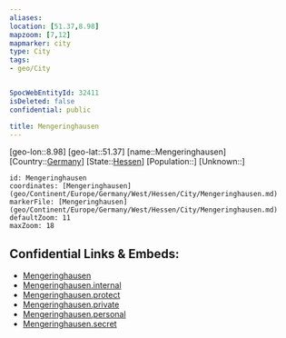 ```yaml
---
aliases: 
location: [51.37,8.98]
mapzoom: [7,12] 
mapmarker: city 
type: City
tags:
- geo/City


SpocWebEntityId: 32411
isDeleted: false
confidential: public

title: Mengeringhausen
---
```

[geo-lon::8.98]
[geo-lat::51.37]
[name::Mengeringhausen]
[Country::[Germany](geo/Continent/Europe/Germany.md)]
[State::[Hessen](geo/Continent/Europe/Germany/West/Hessen.md)]
[Population::]
[Unknown::]


```leaflet
id: Mengeringhausen
coordinates: [Mengeringhausen](geo/Continent/Europe/Germany/West/Hessen/City/Mengeringhausen.md)
markerFile: [Mengeringhausen](geo/Continent/Europe/Germany/West/Hessen/City/Mengeringhausen.md)
defaultZoom: 11 
maxZoom: 18
```


## Confidential Links & Embeds: 
- [Mengeringhausen](../../../../../../../../_public/geo/Continent/Europe/Germany/West/Hessen/City/Mengeringhausen.md) 
- [Mengeringhausen.internal](../../../../../../../../_internal/geo/Continent/Europe/Germany/West/Hessen/City/Mengeringhausen.internal.md) 
- [Mengeringhausen.protect](../../../../../../../../_protect/geo/Continent/Europe/Germany/West/Hessen/City/Mengeringhausen.protect.md) 
- [Mengeringhausen.private](../../../../../../../../_private/geo/Continent/Europe/Germany/West/Hessen/City/Mengeringhausen.private.md) 
- [Mengeringhausen.personal](../../../../../../../../_personal/geo/Continent/Europe/Germany/West/Hessen/City/Mengeringhausen.personal.md) 
- [Mengeringhausen.secret](../../../../../../../../_secret/geo/Continent/Europe/Germany/West/Hessen/City/Mengeringhausen.secret.md) 
